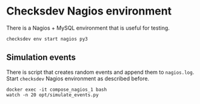# Checksdev Nagios environment

There is a Nagios + MySQL environment that is useful for testing. 

```shell
checksdev env start nagios py3
```

## Simulation events

There is script that creates random events and append them to `nagios.log`.
Start `checksdev` Nagios environment as described before. 

```shell
docker exec -it compose_nagios_1 bash
watch -n 20 opt/simulate_events.py
```
